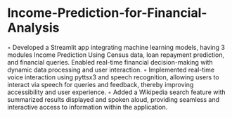 # Income-Prediction-for-Financial-Analysis
◦ Developed a Streamlit app integrating machine learning models, having 3 modules Income Prediction Using
Census data, loan repayment prediction, and financial queries. Enabled real-time financial decision-making with
dynamic data processing and user interaction.
◦ Implemented real-time voice interaction using pyttsx3 and speech recognition, allowing users to interact via
speech for queries and feedback, thereby improving accessibility and user experience.
◦ Added a Wikipedia search feature with summarized results displayed and spoken aloud, providing seamless and
interactive access to information within the application.

